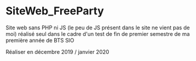 # SiteWeb_FreeParty
Site web sans PHP ni JS (le peu de JS présent dans le site ne vient pas de moi) réalisé seul dans le cadre d'un test de fin de premier semestre de ma première année de BTS SIO

Réaliser en décembre 2019 / janvier 2020
